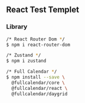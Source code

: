 ## React Test Templet

### Library
```bash
/* React Router Dom */
$ npm i react-router-dom

/* Zustand */
$ npm i zustand

/* Full Calendar */
$ npm install --save \
  @fullcalendar/core \
  @fullcalendar/react \
  @fullcalendar/daygrid
  
```